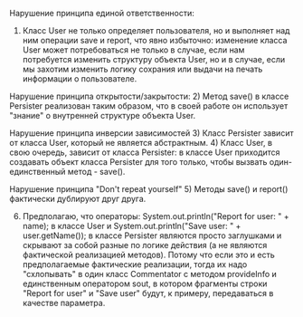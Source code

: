 Нарушение принципа единой ответственности:
1) Класс User не только определяет пользователя, но и выполняет над ним операции save и report,
   что явно избыточно: изменение класса User может потребоваться не только в случае, если нам потребуется
   изменить структуру объекта User, но и в случае, если мы захотим изменить логику сохрания или выдачи на печать
   информации о пользователе.

Нарушение принципа открытости/закрытости:
2) Метод save() в классе Persister реализован таким образом, что в своей работе он использует "знание" о внутренней
   структуре объекта User.

Нарушение принципа инверсии зависимостей
3) Класс Persister зависит от класса User, который не является абстрактным.
4) Класс User, в свою очередь, зависит от класса Persister: в классе User
   приходится создавать объект класса Persister для того только, чтобы вызвать один-единственный метод - save().

Нарушение принципа "Don't repeat yourself"
5) Методы save() и report() фактически дублируют друг друга.

6) Предполагаю, что операторы:
   System.out.println("Report for user: " + name); в классе User и
   System.out.println("Save user: " + user.getName()); в классе Persister
   являются просто заглушками и скрывают за собой разные по логике действия (а не
   являются фактической реализацией методов).
   Потому что если это и есть предполагаемые фактические реализации, тогда их надо "схлопывать" в один
   класс Commentator с методом provideInfo и единственным оператором sout, в котором фрагменты строки
   "Report for user" и "Save user" будут, к примеру, передаваться в качестве параметра. 
